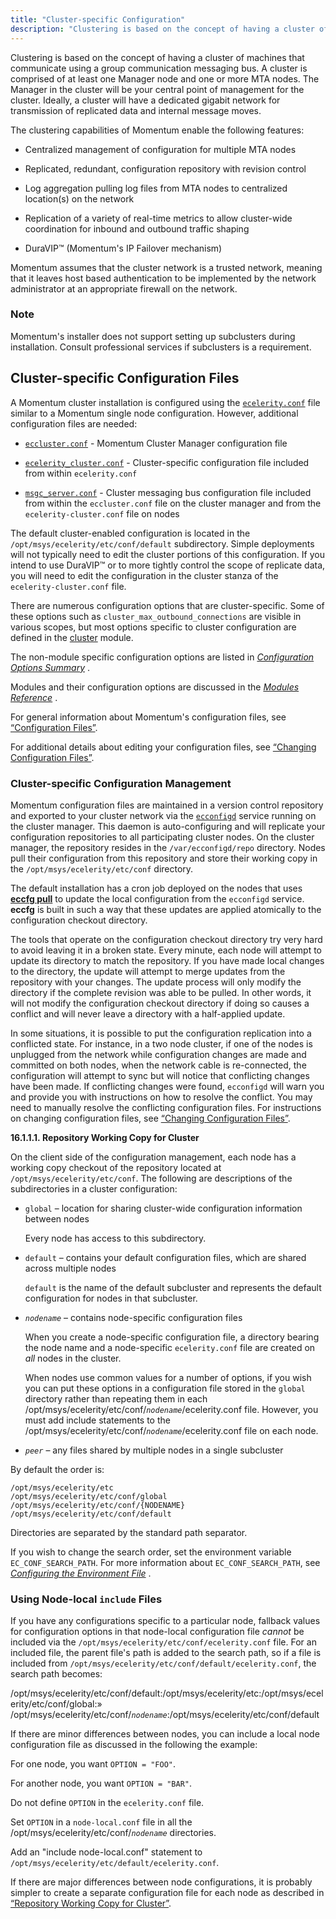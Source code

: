 ```yaml
---
title: "Cluster-specific Configuration"
description: "Clustering is based on the concept of having a cluster of machines that communicate using a group communication messaging bus A cluster is comprised of at least one Manager node and one or more MTA nodes The Manager in the cluster will be your central point of management for the..."
---
```



Clustering is based on the concept of having a cluster of machines that communicate using a group communication messaging bus. A cluster is comprised of at least one Manager node and one or more MTA nodes. The Manager in the cluster will be your central point of management for the cluster. Ideally, a cluster will have a dedicated gigabit network for transmission of replicated data and internal message moves.

The clustering capabilities of Momentum enable the following features:

*   Centralized management of configuration for multiple MTA nodes

*   Replicated, redundant, configuration repository with revision control

*   Log aggregation pulling log files from MTA nodes to centralized location(s) on the network

*   Replication of a variety of real-time metrics to allow cluster-wide coordination for inbound and outbound traffic shaping

*   DuraVIP™ (Momentum's IP Failover mechanism)

Momentum assumes that the cluster network is a trusted network, meaning that it leaves host based authentication to be implemented by the network administrator at an appropriate firewall on the network.

### Note

Momentum's installer does not support setting up subclusters during installation. Consult professional services if subclusters is a requirement.

## <a name="cluster.config_files"></a> Cluster-specific Configuration Files

A Momentum cluster installation is configured using the [`ecelerity.conf`](/momentum/4/config/ref-ecelerity-conf) file similar to a Momentum single node configuration. However, additional configuration files are needed:

*   [`eccluster.conf`](/momentum/4/config/ref-eccluster-conf) - Momentum Cluster Manager configuration file

*   [`ecelerity_cluster.conf`](/momentum/4/config/ref-ecelerity-cluster-conf) - Cluster-specific configuration file included from within `ecelerity.conf`

*   [`msgc_server.conf`](/momentum/4/config/ref-msgc-server-conf) - Cluster messaging bus configuration file included from within the `eccluster.conf` file on the cluster manager and from the `ecelerity-cluster.conf` file on nodes

The default cluster-enabled configuration is located in the `/opt/msys/ecelerity/etc/conf/default` subdirectory. Simple deployments will not typically need to edit the cluster portions of this configuration. If you intend to use DuraVIP™ or to more tightly control the scope of replicate data, you will need to edit the configuration in the cluster stanza of the `ecelerity-cluster.conf` file.

There are numerous configuration options that are cluster-specific. Some of these options such as `cluster_max_outbound_connections` are visible in various scopes, but most options specific to cluster configuration are defined in the [cluster](/momentum/4/modules/4-modules-cluster) module.

The non-module specific configuration options are listed in [*Configuration Options Summary*](/momentum/4/config-options-summary) .

Modules and their configuration options are discussed in the [*Modules Reference*](/momentum/4/modules/) .

For general information about Momentum's configuration files, see [“Configuration Files”](/momentum/4/conf-overview#conf.files).

For additional details about editing your configuration files, see [“Changing Configuration Files”](/momentum/4/conf-overview#conf.manual.changes).

### <a name="cluster.config_files.mgmt"></a> Cluster-specific Configuration Management

Momentum configuration files are maintained in a version control repository and exported to your cluster network via the [`ecconfigd`](/momentum/4/conf-overview#conf.ecconfigd) service running on the cluster manager. This daemon is auto-configuring and will replicate your configuration repositories to all participating cluster nodes. On the cluster manager, the repository resides in the `/var/ecconfigd/repo` directory. Nodes pull their configuration from this repository and store their working copy in the `/opt/msys/ecelerity/etc/conf` directory.

The default installation has a cron job deployed on the nodes that uses [**eccfg pull**](/momentum/4/executable/eccfg) to update the local configuration from the `ecconfigd` service. **eccfg** is built in such a way that these updates are applied atomically to the configuration checkout directory.

The tools that operate on the configuration checkout directory try very hard to avoid leaving it in a broken state. Every minute, each node will attempt to update its directory to match the repository. If you have made local changes to the directory, the update will attempt to merge updates from the repository with your changes. The update process will only modify the directory if the complete revision was able to be pulled. In other words, it will not modify the configuration checkout directory if doing so causes a conflict and will never leave a directory with a half-applied update.

In some situations, it is possible to put the configuration replication into a conflicted state. For instance, in a two node cluster, if one of the nodes is unplugged from the network while configuration changes are made and committed on both nodes, when the network cable is re-connected, the configuration will attempt to sync but will notice that conflicting changes have been made. If conflicting changes were found, `ecconfigd` will warn you and provide you with instructions on how to resolve the conflict. You may need to manually resolve the conflicting configuration files. For instructions on changing configuration files, see [“Changing Configuration Files”](/momentum/4/conf-overview#conf.manual.changes).

**<a name="cluster.config_files.mgmt.cluster"></a> 16.1.1.1. Repository Working Copy for Cluster**

On the client side of the configuration management, each node has a working copy checkout of the repository located at `/opt/msys/ecelerity/etc/conf`. The following are descriptions of the subdirectories in a cluster configuration:

*   `global` – location for sharing cluster-wide configuration information between nodes

    Every node has access to this subdirectory.

*   `default` – contains your default configuration files, which are shared across multiple nodes

    `default` is the name of the default subcluster and represents the default configuration for nodes in that subcluster.

*   *`nodename`* – contains node-specific configuration files

    When you create a node-specific configuration file, a directory bearing the node name and a node-specific `ecelerity.conf` file are created on *all* nodes in the cluster.

    When nodes use common values for a number of options, if you wish you can put these options in a configuration file stored in the `global` directory rather than repeating them in each /opt/msys/ecelerity/etc/conf/*`nodename`*/ecelerity.conf file. However, you must add include statements to the /opt/msys/ecelerity/etc/conf/*`nodename`*/ecelerity.conf file on each node.

*   *`peer`* – any files shared by multiple nodes in a single subcluster

By default the order is:

```
/opt/msys/ecelerity/etc
/opt/msys/ecelerity/etc/conf/global
/opt/msys/ecelerity/etc/conf/{NODENAME}
/opt/msys/ecelerity/etc/conf/default
```

Directories are separated by the standard path separator.

If you wish to change the search order, set the environment variable `EC_CONF_SEARCH_PATH`. For more information about `EC_CONF_SEARCH_PATH`, see [*Configuring the Environment File*](/momentum/4/environment-file) .

### <a name="cluster.config_files.local.include"></a> Using Node-local `include` Files

If you have any configurations specific to a particular node, fallback values for configuration options in that node-local configuration file *cannot* be included via the `/opt/msys/ecelerity/etc/conf/ecelerity.conf` file. For an included file, the parent file's path is added to the search path, so if a file is included from `/opt/msys/ecelerity/etc/conf/default/ecelerity.conf`, the search path becomes:

/opt/msys/ecelerity/etc/conf/default:/opt/msys/ecelerity/etc:/opt/msys/ecelerity/etc/conf/global:»
  /opt/msys/ecelerity/etc/conf/*`nodename`*:/opt/msys/ecelerity/etc/conf/default

If there are minor differences between nodes, you can include a local node configuration file as discussed in the following the example:

For one node, you want `OPTION = "FOO"`.

For another node, you want `OPTION = "BAR"`.

Do not define `OPTION` in the `ecelerity.conf` file.

Set `OPTION` in a `node-local.conf` file in all the /opt/msys/ecelerity/etc/conf/*`nodename`* directories.

Add an "include node-local.conf" statement to `/opt/msys/ecelerity/etc/default/ecelerity.conf`.

If there are major differences between node configurations, it is probably simpler to create a separate configuration file for each node as described in [“Repository Working Copy for Cluster”](/momentum/4/4-cluster#cluster.config_files.mgmt.cluster).